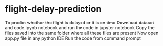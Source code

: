 # flight-delay-prediction
To predict whether the flight is delayed or it is on time
Download dataset and code.ipynb notebook and run the code in jupyter notebook
Copy the files saved into the same folder where all these files are present
Now open app.py file in any python IDE
Run the code from command prompt
